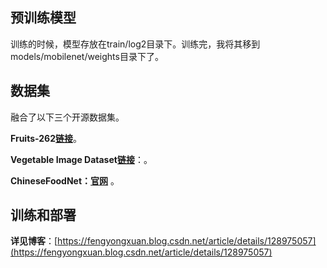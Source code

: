 ## 预训练模型

训练的时候，模型存放在train/log2目录下。训练完，我将其移到models/mobilenet/weights目录下了。

## 数据集

融合了以下三个开源数据集。

**Fruits-262**[**链接**](https://www.kaggle.com/datasets/aelchimminut/fruits262)。

**Vegetable Image Dataset**[**链接**](https://www.kaggle.com/datasets/misrakahmed/vegetable-image-dataset?resource=download)：。

**ChineseFoodNet：**[**官网**](https://sites.google.com/view/chinesefoodnet) 。

## 训练和部署

**详见博客**：[https://fengyongxuan.blog.csdn.net/article/details/128975057](https://fengyongxuan.blog.csdn.net/article/details/128975057)
